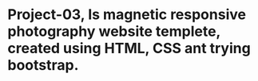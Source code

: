 # Project-03, Is magnetic responsive photography website templete, created using HTML, CSS ant trying bootstrap.
